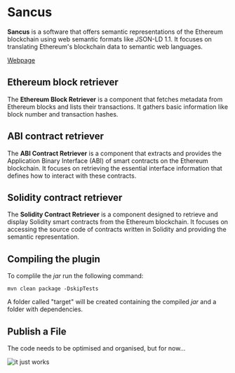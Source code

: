 # Sancus

**Sancus** is a software that offers semantic representations of the Ethereum blockchain using web semantic formats like JSON-LD 1.1. It focuses on translating Ethereum's blockchain data to semantic web languages.

[Webpage](https://dlt.linkeddata.es)

## Ethereum block retriever

The **Ethereum Block Retriever** is a component that fetches metadata from Ethereum blocks and lists their transactions. It gathers basic information like block number and transaction hashes.

## ABI contract retriever

The **ABI Contract Retriever** is a component that extracts and provides the Application Binary Interface (ABI) of smart contracts on the Ethereum blockchain. It focuses on retrieving the essential interface information that defines how to interact with these contracts.

## Solidity contract retriever

The **Solidity Contract Retriever** is a component designed to retrieve and display Solidity smart contracts from the Ethereum blockchain. It focuses on accessing the source code of contracts written in Solidity and providing the semantic representation.

## Compiling the plugin

To complile the  _jar_  run the following command:

```
mvn clean package -DskipTests
```
A folder called "target" will be created containing the compiled  _jar_  and a folder with dependencies.


## Publish a File

The code needs to be optimised and organised, but for now...

![it just works](https://media.tenor.com/b_bxDDs23yoAAAAd/it-just-works-todd-howard.gif)
